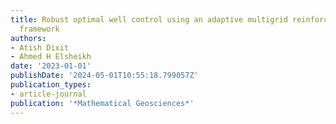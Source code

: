 ```yaml
---
title: Robust optimal well control using an adaptive multigrid reinforcement learning
  framework
authors:
- Atish Dixit
- Ahmed H Elsheikh
date: '2023-01-01'
publishDate: '2024-05-01T10:55:18.799057Z'
publication_types:
- article-journal
publication: '*Mathematical Geosciences*'
---
```

